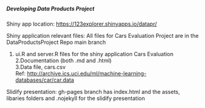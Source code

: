 ##### Developing Data Products Project

Shiny app location: 
https://123explorer.shinyapps.io/datapr/

Shiny application relevant files:
All files for Cars Evaluation Project are in the DataProductsProject Repo main branch

1. ui.R and server.R files for the shiny application Cars Evaluation  
2.Documentation (both .md and .html)  
3.Data file, cars.csv  
Ref: http://archive.ics.uci.edu/ml/machine-learning-databases/car/car.data  

Slidify presentation:
gh-pages branch has index.html and the assets, libaries folders and .nojekyll  for the slidify presentation